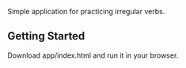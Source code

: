Simple application  for practicing irregular verbs.

## Getting Started

Download app/index.html and run it in your browser.